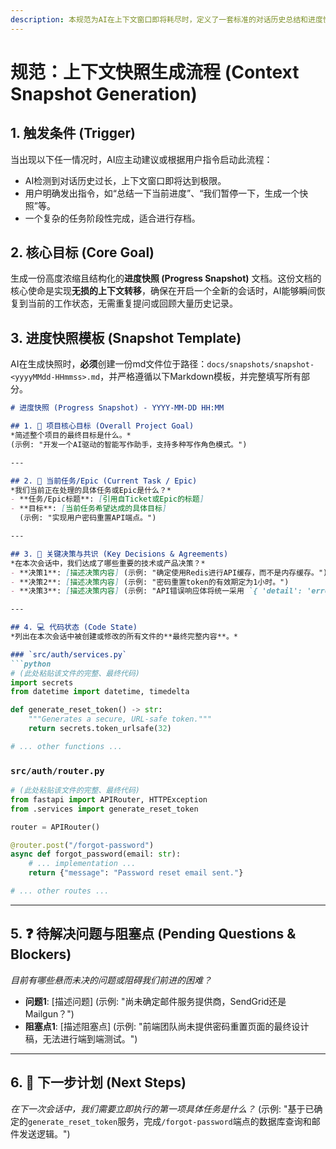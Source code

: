 ```yaml
---
description: 本规范为AI在上下文窗口即将耗尽时，定义了一套标准的对话历史总结和进度快照生成流程。其核心目标是创建一个结构化的“进度快照”文档，浓缩当前会话中的所有关键信息，包括项目目标、关键决策、代码状态和后续步骤。AI在执行此流程时，必须严格遵循模板，确保生成的快照内容完整、准确，以便在新的会话中能够无缝恢复工作，避免信息丢失和重复沟通。
---
```


# 规范：上下文快照生成流程 (Context Snapshot Generation)

## 1. 触发条件 (Trigger)

当出现以下任一情况时，AI应主动建议或根据用户指令启动此流程：
- AI检测到对话历史过长，上下文窗口即将达到极限。
- 用户明确发出指令，如“总结一下当前进度”、“我们暂停一下，生成一个快照”等。
- 一个复杂的任务阶段性完成，适合进行存档。

## 2. 核心目标 (Core Goal)

生成一份高度浓缩且结构化的**进度快照 (Progress Snapshot)** 文档。这份文档的核心使命是实现**无损的上下文转移**，确保在开启一个全新的会话时，AI能够瞬间恢复到当前的工作状态，无需重复提问或回顾大量历史记录。

## 3. 进度快照模板 (Snapshot Template)

AI在生成快照时，**必须**创建一份md文件位于路径：`docs/snapshots/snapshot-<yyyyMMdd-HHmmss>.md`，并严格遵循以下Markdown模板，并完整填写所有部分。

````markdown
# 进度快照 (Progress Snapshot) - YYYY-MM-DD HH:MM

## 1. 🎯 项目核心目标 (Overall Project Goal)
*简述整个项目的最终目标是什么。*
(示例: "开发一个AI驱动的智能写作助手，支持多种写作角色模式。")

---

## 2. 📝 当前任务/Epic (Current Task / Epic)
*我们当前正在处理的具体任务或Epic是什么？*
- **任务/Epic标题**: [引用自Ticket或Epic的标题]
- **目标**: [当前任务希望达成的具体目标]
  (示例: "实现用户密码重置API端点。")

---

## 3. 🔑 关键决策与共识 (Key Decisions & Agreements)
*在本次会话中，我们达成了哪些重要的技术或产品决策？*
- **决策1**: [描述决策内容] (示例: "确定使用Redis进行API缓存，而不是内存缓存。")
- **决策2**: [描述决策内容] (示例: "密码重置token的有效期定为1小时。")
- **决策3**: [描述决策内容] (示例: "API错误响应体将统一采用 `{ 'detail': 'error message' }` 格式。")

---

## 4. 💻 代码状态 (Code State)
*列出在本次会话中被创建或修改的所有文件的**最终完整内容**。*

### `src/auth/services.py`
```python
# (此处粘贴该文件的完整、最终代码)
import secrets
from datetime import datetime, timedelta

def generate_reset_token() -> str:
    """Generates a secure, URL-safe token."""
    return secrets.token_urlsafe(32)

# ... other functions ...
`````

### `src/auth/router.py`

```python
# (此处粘贴该文件的完整、最终代码)
from fastapi import APIRouter, HTTPException
from .services import generate_reset_token

router = APIRouter()

@router.post("/forgot-password")
async def forgot_password(email: str):
    # ... implementation ...
    return {"message": "Password reset email sent."}

# ... other routes ...
```

-----

## 5. ❓ 待解决问题与阻塞点 (Pending Questions & Blockers)

*目前有哪些悬而未决的问题或阻碍我们前进的困难？*

  - **问题1**: [描述问题] (示例: "尚未确定邮件服务提供商，SendGrid还是Mailgun？")
  - **阻塞点1**: [描述阻塞点] (示例: "前端团队尚未提供密码重置页面的最终设计稿，无法进行端到端测试。")

-----

## 6. 🚀 下一步计划 (Next Steps)

*在下一次会话中，我们需要立即执行的第一项具体任务是什么？*
(示例: "基于已确定的`generate_reset_token`服务，完成`/forgot-password`端点的数据库查询和邮件发送逻辑。")